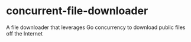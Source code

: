 # concurrent-file-downloader
A file downloader that leverages Go concurrency to download public files off the Internet

